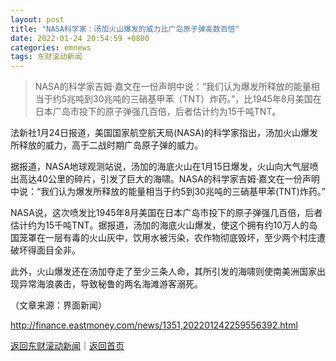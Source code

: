 ```yaml
---
layout: post
title: "NASA科学家：汤加火山爆发的威力比广岛原子弹高数百倍"
date: 2022-01-24 20:54:59 +0800
categories: emnews
tags: 东财滚动新闻
---
```

> NASA的科学家吉姆·嘉文在一份声明中说：“我们认为爆发所释放的能量相当于约5兆吨到30兆吨的三硝基甲苯（TNT）炸药。”，比1945年8月美国在日本广岛市投下的原子弹强几百倍，后者估计约为15千吨TNT。

<p>法新社1月24日报道，美国国家航空航天局(NASA)的科学家指出，汤加火山爆发所释放的威力，高于二战时期广岛原子弹的威力。</p>
 <p>据报道，NASA地球观测站说，汤加的海底火山在1月15日爆发，火山向大气层喷出高达40公里的碎片，引发了巨大的海啸。NASA的科学家吉姆·嘉文在一份声明中说：“我们认为爆发所释放的能量相当于约5到30兆吨的三硝基甲苯(TNT)炸药。”</p>
 <p>NASA说，这次喷发比1945年8月美国在日本广岛市投下的原子弹强几百倍，后者估计约为15千吨TNT。据报道，汤加的海底火山爆发，使这个拥有约10万人的岛国笼罩在一层有毒的火山灰中，饮用水被污染，农作物彻底毁坏，至少两个村庄遭破坏得面目全非。</p>
 <p>此外，火山爆发还在汤加夺走了至少三条人命，其所引发的海啸则使南美洲国家出现异常海浪袭击，导致秘鲁的两名海滩游客溺死。</p><p class="em_media">（文章来源：界面新闻）</p>

<http://finance.eastmoney.com/news/1351,202201242259556392.html>

[返回东财滚动新闻](//finews.withounder.com/emnews/)｜[返回首页](//finews.withounder.com/)